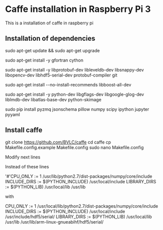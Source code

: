 # Caffe installation in Raspberry Pi 3

This is a installation of caffe in raspberry pi

## Installation of dependencies

sudo apt-get update && sudo apt-get upgrade

sudo apt-get install -y gfortran cython 

sudo apt-get install -y libprotobuf-dev libleveldb-dev libsnappy-dev libopencv-dev libhdf5-serial-dev protobuf-compiler git

sudo apt-get install --no-install-recommends libboost-all-dev

sudo apt-get install -y python-dev libgflags-dev libgoogle-glog-dev liblmdb-dev libatlas-base-dev python-skimage

sudo pip install pyzmq jsonschema pillow numpy scipy ipython jupyter pyyaml


## Install caffe

git clone https://github.com/BVLC/caffe
cd caffe
cp Makefile.config.example Makefile.config
sudo nano Makefile.config


Modify next lines

Instead of these lines

'#'CPU_ONLY := 1
/usr/lib/python2.7/dist-packages/numpy/core/include
INCLUDE_DIRS := $(PYTHON_INCLUDE) /usr/local/include
LIBRARY_DIRS := $(PYTHON_LIB) /usr/local/lib /usr/lib

with 

CPU_ONLY := 1
/usr/local/lib/python2.7/dist-packages/numpy/core/include
INCLUDE_DIRS := $(PYTHON_INCLUDE) /usr/local/include /usr/include/hdf5/serial/
LIBRARY_DIRS := $(PYTHON_LIB) /usr/local/lib /usr/lib /usr/lib/arm-linux-gnueabihf/hdf5/serial/


